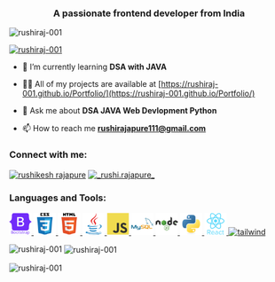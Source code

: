 <h3 align="center">A passionate frontend developer from India</h3>

<p align="left"> <img src="https://komarev.com/ghpvc/?username=rushiraj-001&label=Profile%20views&color=0e75b6&style=flat" alt="rushiraj-001" /> </p>

<p align="left"> <a href="https://github.com/ryo-ma/github-profile-trophy"><img src="https://github-profile-trophy.vercel.app/?username=rushiraj-001" alt="rushiraj-001" /></a> </p>

- 🌱 I’m currently learning **DSA with JAVA**

- 👨‍💻 All of my projects are available at [https://rushiraj-001.github.io/Portfolio/](https://rushiraj-001.github.io/Portfolio/)

- 💬 Ask me about **DSA JAVA Web Devlopment Python**

- 📫 How to reach me **rushirajapure111@gmail.com**

<h3 align="left">Connect with me:</h3>
<p align="left">
<a href="https://linkedin.com/in/rushikesh rajapure" target="blank"><img align="center" src="https://raw.githubusercontent.com/rahuldkjain/github-profile-readme-generator/master/src/images/icons/Social/linked-in-alt.svg" alt="rushikesh rajapure" height="30" width="40" /></a>
<a href="https://instagram.com/_rushi.rajapure_" target="blank"><img align="center" src="https://raw.githubusercontent.com/rahuldkjain/github-profile-readme-generator/master/src/images/icons/Social/instagram.svg" alt="_rushi.rajapure_" height="30" width="40" /></a>
</p>

<h3 align="left">Languages and Tools:</h3>
<p align="left"> <a href="https://getbootstrap.com" target="_blank" rel="noreferrer"> <img src="https://raw.githubusercontent.com/devicons/devicon/master/icons/bootstrap/bootstrap-plain-wordmark.svg" alt="bootstrap" width="40" height="40"/> </a> <a href="https://www.w3schools.com/css/" target="_blank" rel="noreferrer"> <img src="https://raw.githubusercontent.com/devicons/devicon/master/icons/css3/css3-original-wordmark.svg" alt="css3" width="40" height="40"/> </a> <a href="https://www.w3.org/html/" target="_blank" rel="noreferrer"> <img src="https://raw.githubusercontent.com/devicons/devicon/master/icons/html5/html5-original-wordmark.svg" alt="html5" width="40" height="40"/> </a> <a href="https://www.java.com" target="_blank" rel="noreferrer"> <img src="https://raw.githubusercontent.com/devicons/devicon/master/icons/java/java-original.svg" alt="java" width="40" height="40"/> </a> <a href="https://developer.mozilla.org/en-US/docs/Web/JavaScript" target="_blank" rel="noreferrer"> <img src="https://raw.githubusercontent.com/devicons/devicon/master/icons/javascript/javascript-original.svg" alt="javascript" width="40" height="40"/> </a> <a href="https://www.mysql.com/" target="_blank" rel="noreferrer"> <img src="https://raw.githubusercontent.com/devicons/devicon/master/icons/mysql/mysql-original-wordmark.svg" alt="mysql" width="40" height="40"/> </a> <a href="https://nodejs.org" target="_blank" rel="noreferrer"> <img src="https://raw.githubusercontent.com/devicons/devicon/master/icons/nodejs/nodejs-original-wordmark.svg" alt="nodejs" width="40" height="40"/> </a> <a href="https://www.python.org" target="_blank" rel="noreferrer"> <img src="https://raw.githubusercontent.com/devicons/devicon/master/icons/python/python-original.svg" alt="python" width="40" height="40"/> </a> <a href="https://reactjs.org/" target="_blank" rel="noreferrer"> <img src="https://raw.githubusercontent.com/devicons/devicon/master/icons/react/react-original-wordmark.svg" alt="react" width="40" height="40"/> </a> <a href="https://tailwindcss.com/" target="_blank" rel="noreferrer"> <img src="https://www.vectorlogo.zone/logos/tailwindcss/tailwindcss-icon.svg" alt="tailwind" width="40" height="40"/> </a> </p>

<p><img align="left" src="https://github-readme-stats.vercel.app/api/top-langs?username=rushiraj-001&show_icons=true&locale=en&layout=compact" alt="rushiraj-001" /></p>

<p>&nbsp;<img align="center" src="https://github-readme-stats.vercel.app/api?username=rushiraj-001&show_icons=true&locale=en" alt="rushiraj-001" /></p>

<p><img align="center" src="https://github-readme-streak-stats.herokuapp.com/?user=rushiraj-001&" alt="rushiraj-001" /></p>
